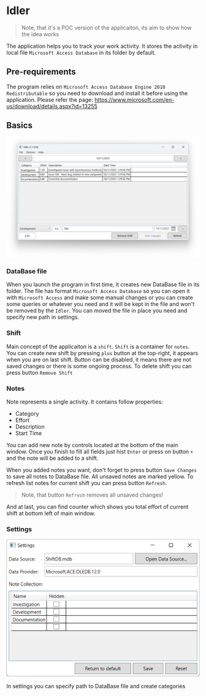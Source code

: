 # Idler

> Note, that it's a POC version of the applicaiton, its aim to show how the idea works

The application helps you to track your work activity. It stores the activity in local file `Microsoft Access Database` in its folder by default.

## Pre-requirements

The program relies on `Microsoft Access Database Engine 2010 Redistributable` so you need to download and install it before using the application. Please refer the page: https://www.microsoft.com/en-us/download/details.aspx?id=13255

## Basics

![image](images/main-window.png)

### DataBase file

When you launch the program in first time, it creates new DataBase file in its folder. The file has format `Microsoft Access Database` so you can open it with `Microsoft Access` and make some manual changes or you can create some queries or whatever you need and it will be kept in the file and won't be removed by the `Idler`. You can moved the file in place you need and specify new path in settings.

### Shift

Main concept of the applicaiton is a `shift`. `Shift` is a container for `notes`. You can create new shift by pressing `plus` button at the top-right, it appears when you are on last shift. Button can be disabled, it means there are not saved changes or there is some ongoing process. To delete shift you can press button `Remove Shift`


### Notes

Note represents a single activity. It contains follow properties:

- Category
- Effort
- Description
- Start Time

You can add new note by controls located at the bottom of the main window. Once you finish to fill all fields just hist `Enter` or press on button `+` and the note will be added to a shift.

When you added notes you want, don't forget to press button `Save Changes` to save all notes to DataBase file. All unsaved notes are marked yellow. To refresh list notes for current shift you can press button `Refresh`.

> Note, that button `Refresh` removes all unsaved changes!

And at last, you can find counter which shows you total effort of current shift at bottom left of main window.

### Settings

![image](images/settings-window.png)

In settings you can specify path to DataBase file and create categories
